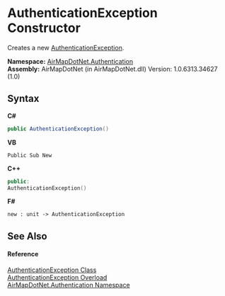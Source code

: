# AuthenticationException Constructor 
 

Creates a new <a href="623d418d-0dc0-0abb-b8a7-e8526623c906">AuthenticationException</a>.

**Namespace:**&nbsp;<a href="acef933e-de19-163e-6ced-ad25d7d780e7">AirMapDotNet.Authentication</a><br />**Assembly:**&nbsp;AirMapDotNet (in AirMapDotNet.dll) Version: 1.0.6313.34627 (1.0)

## Syntax

**C#**<br />
``` C#
public AuthenticationException()
```

**VB**<br />
``` VB
Public Sub New
```

**C++**<br />
``` C++
public:
AuthenticationException()
```

**F#**<br />
``` F#
new : unit -> AuthenticationException
```


## See Also


#### Reference
<a href="623d418d-0dc0-0abb-b8a7-e8526623c906">AuthenticationException Class</a><br /><a href="cfa3bb56-6a9a-a2c1-9265-59c3386f4bc4">AuthenticationException Overload</a><br /><a href="acef933e-de19-163e-6ced-ad25d7d780e7">AirMapDotNet.Authentication Namespace</a><br />